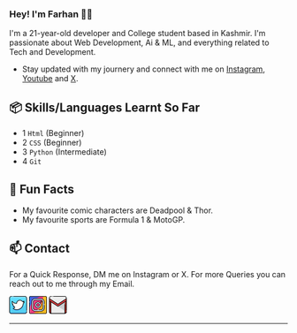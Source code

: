 ### Hey! I'm Farhan 👋🏼

I'm a 21-year-old developer and College student based in Kashmir. I'm passionate about Web Development, Ai & ML, and everything related to Tech and Development.

- Stay updated with my journery and connect with me on [Instagram](https://instagram.com/fxrrhxn.py), [Youtube](https://youtube.com/@fxrrhxn) and [X](https://twitter.com/fxrrhxn).

## 📦 Skills/Languages Learnt So Far

- 1 `Html` (Beginner)
- 2 `CSS` (Beginner)
- 3 `Python` (Intermediate)
- 4 `Git`

## 👀 Fun Facts

- My favourite comic characters are Deadpool & Thor.
- My favourite sports are Formula 1 & MotoGP.

## 📫 Contact

For a Quick Response, DM me on Instagram or X. For more Queries you can reach out to me through my Email.

[![Twitter/X](images/twitter.png)](https://twitter.com/fxrrhxn "Twitter/X Profile")
[![Instagram](images/instagram.png)](https://instagram.com/fxrrhxn.py "Instagram Profile")
[![Email](images/gmail.png)](mailto:fxrrhxn@gmail.com "Email")

---
